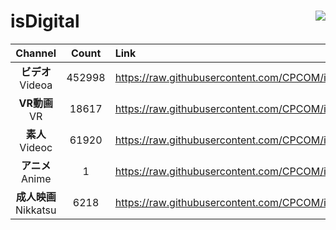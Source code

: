 # isDigital <img align="right" src="https://img.shields.io/github/last-commit/CPCOM/isDigital"/>  
  
| Channel | Count | Link |  
| :-----: | :---: | :--- |  
|**ビデオ**<br />Videoa | 452998 | https://raw.githubusercontent.com/CPCOM/isDigital/main/Videoa.txt |  
|**VR動画**<br />VR | 18617 | https://raw.githubusercontent.com/CPCOM/isDigital/main/VR.txt |  
|**素人**<br />Videoc | 61920 | https://raw.githubusercontent.com/CPCOM/isDigital/main/Videoc.txt |  
|**アニメ**<br />Anime | 1 | https://raw.githubusercontent.com/CPCOM/isDigital/main/Anime.txt |  
|**成人映画**<br />Nikkatsu | 6218 | https://raw.githubusercontent.com/CPCOM/isDigital/main/Nikkatsu.txt |  